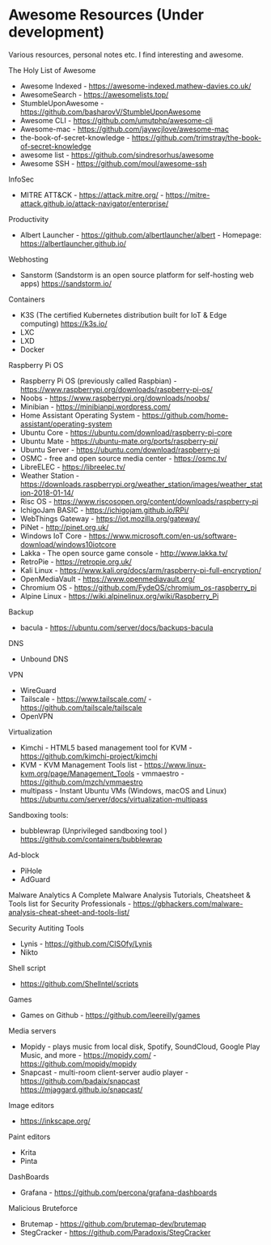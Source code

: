 # Awesome Resources (Under development)

Various resources, personal notes etc. I find interesting and awesome.



The Holy List of Awesome
- Awesome Indexed - https://awesome-indexed.mathew-davies.co.uk/
- AwesomeSearch - https://awesomelists.top/
- StumbleUponAwesome - https://github.com/basharovV/StumbleUponAwesome
- Awesome CLI - https://github.com/umutphp/awesome-cli
- Awesome-mac - https://github.com/jaywcjlove/awesome-mac
- the-book-of-secret-knowledge - https://github.com/trimstray/the-book-of-secret-knowledge
- awesome list - https://github.com/sindresorhus/awesome
- Awesome SSH - https://github.com/moul/awesome-ssh

InfoSec
- MITRE ATT&CK - https://attack.mitre.org/
        - https://mitre-attack.github.io/attack-navigator/enterprise/

Productivity
- Albert Launcher - https://github.com/albertlauncher/albert
                  - Homepage: https://albertlauncher.github.io/

Webhosting
- Sanstorm (Sandstorm is an open source platform for self-hosting web apps) https://sandstorm.io/

Containers
- K3S (The certified Kubernetes distribution built for IoT & Edge computing) https://k3s.io/
- LXC
- LXD
- Docker

Raspberry Pi OS
- Raspberry Pi OS (previously called Raspbian) - https://www.raspberrypi.org/downloads/raspberry-pi-os/
- Noobs - https://www.raspberrypi.org/downloads/noobs/
- Minibian - https://minibianpi.wordpress.com/
- Home Assistant Operating System - https://github.com/home-assistant/operating-system
- Ubuntu Core - https://ubuntu.com/download/raspberry-pi-core
- Ubuntu Mate - https://ubuntu-mate.org/ports/raspberry-pi/
- Ubuntu Server - https://ubuntu.com/download/raspberry-pi
- OSMC - free and open source media center - https://osmc.tv/
- LibreELEC - https://libreelec.tv/
- Weather Station - https://downloads.raspberrypi.org/weather_station/images/weather_station-2018-01-14/
- Risc OS - https://www.riscosopen.org/content/downloads/raspberry-pi
- IchigoJam BASIC - https://ichigojam.github.io/RPi/
- WebThings Gateway - https://iot.mozilla.org/gateway/
- PiNet - http://pinet.org.uk/
- Windows IoT Core - https://www.microsoft.com/en-us/software-download/windows10iotcore
- Lakka - The open source game console - http://www.lakka.tv/
- RetroPie - https://retropie.org.uk/
- Kali Linux - https://www.kali.org/docs/arm/raspberry-pi-full-encryption/
- OpenMediaVault - https://www.openmediavault.org/
- Chromium OS - https://github.com/FydeOS/chromium_os-raspberry_pi
- Alpine Linux - https://wiki.alpinelinux.org/wiki/Raspberry_Pi

Backup
- bacula - https://ubuntu.com/server/docs/backups-bacula

DNS
- Unbound DNS 

VPN
- WireGuard
- Tailscale - https://www.tailscale.com/
            - https://github.com/tailscale/tailscale
- OpenVPN

Virtualization
- Kimchi - HTML5 based management tool for KVM - https://github.com/kimchi-project/kimchi
- KVM
            - KVM Management Tools list - https://www.linux-kvm.org/page/Management_Tools
            - vmmaestro - https://github.com/mzch/vmmaestro
- multipass - Instant Ubuntu VMs (Windows, macOS and Linux) https://ubuntu.com/server/docs/virtualization-multipass

Sandboxing tools:
- bubblewrap (Unprivileged sandboxing tool ) https://github.com/containers/bubblewrap


Ad-block
- PiHole
- AdGuard

Malware Analytics
A Complete Malware Analysis Tutorials, Cheatsheet & Tools list for Security Professionals -  https://gbhackers.com/malware-analysis-cheat-sheet-and-tools-list/

Security Autiting Tools
- Lynis - https://github.com/CISOfy/Lynis
- Nikto

Shell script
- https://github.com/Shellntel/scripts

Games
- Games on Github - https://github.com/leereilly/games

Media servers
- Mopidy - plays music from local disk, Spotify, SoundCloud, Google Play Music, and more - https://mopidy.com/
        - https://github.com/mopidy/mopidy
- Snapcast - multi-room client-server audio player - https://github.com/badaix/snapcast
        https://mjaggard.github.io/snapcast/

Image editors
- https://inkscape.org/

Paint editors
- Krita
- Pinta


DashBoards
- Grafana - https://github.com/percona/grafana-dashboards

Malicious
Bruteforce
- Brutemap - https://github.com/brutemap-dev/brutemap
- StegCracker - https://github.com/Paradoxis/StegCracker
